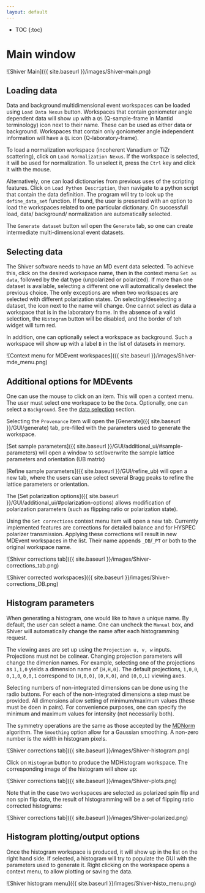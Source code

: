 ```yaml
---
layout: default
---
```

* TOC
{:toc}

# Main window

![Shiver Main]({{ site.baseurl }}/images/Shiver-main.png)

## Loading data

Data and background multidimensional event workspaces can be loaded using `Load Data Nexus` button. Workspaces that contain goniometer angle dependent data will show up with a `QS` (Q-sample-frame in Mantid terminology) icon next to their name. These can be used as either data or background. Workspaces that contain only goniometer angle independent information will have a `QL` icon (Q-laboratory-frame).

To load a normalization workspace (incoherent Vanadium or TiZr scattering), click on `Load Normalization Nexus`. If the workspace is selected, it will be used for normalization. To unselect it, press the `Ctrl` key and click it with the mouse.

Alternatively, one can load dictionaries from previous uses of the scripting features. Click on `Load Python Description`, then navigate to a python script that contain the data definition. The program will try to look up the `define_data_set` function. If found, the user is presented with an option to load the workspaces related to one particular dictionary. On successfull load, data/ background/ normalization are automatically selected.

The `Generate dataset` button wil open the `Generate` tab, so one can create intermediate multi-dimensional
event datasets.


## Selecting data

The Shiver software needs to have an MD event data selected. To achieve this, click
on the desired workspace name, then in the context menu `Set as data`, followed by the 
dat type (unpolarized or polarized). If more than one dataset is available, selecting a
different one will automatically deselect the previous choice. The only exceptions are 
when two workspaces are selected with different polarization states. On selecting/deselecting
a dataset, the icon next to the name will change. One cannot select as data a workspace
that is in the laboratory frame. In the absence of a valid selection, the `Histogram`
button will be disabled, and the border of teh widget will turn red.

In addition, one can optionally select a workspace as background. Such a workspace will show
up with a label `B` in the list of datasets in memory.

![Context menu for MDEvent workspaces]({{ site.baseurl }}/images/Shiver-mde_menu.png)


## Additional options for MDEvents

One can use the mouse to click on an item. This will open a context menu. The user must 
select one workspace to be the `Data`. Optionally, one can select a `Background`. See the 
[data selection](#selecting-data) section.

Selecting the `Provenance` item will open the [Generate]({{ site.baseurl }}/GUI/generate) tab, 
pre-filled with the parameters used to generate the workspace. 

[Set sample parameters]({{ site.baseurl }}/GUI/additional_ui/#sample-parameters) 
will open a window to set/overwrite the sample lattice parameters and orientation (UB matrix)

[Refine sample parameters]({{ site.baseurl }}/GUI/refine_ub) will open a new tab, where the users can
use select several Bragg peaks to refine the lattice parameters or orientation.

The [Set polarization options]({{ site.baseurl }}/GUI/additional_ui/#polarization-options) 
allows modification of polarization parameters (such as flipping ratio or polarization state).

Using the `Set corrections` context menu item will open a new tab. Currently implemented features are corrections for detailed balance and for HYSPEC polarizer transmission. Applying these corrections will result in new MDEvent workspaces in the list. Their name appends `_DB`/`_PT` or both to the original workspace name.

![Shiver corrections tab]({{ site.baseurl }}/images/Shiver-corrections_tab.png)

![Shiver corrected workspaces]({{ site.baseurl }}/images/Shiver-corrections_DB.png)




## Histogram parameters

When generating a histogram, one would like to have a unique name. By default, the user can select a name.
One can uncheck the `Manual` box, and Shiver will automatically change the name after each histogramming
request.

The viewing axes are set up using the `Projection u, v, w` inputs. Projections must not be colinear. 
Changing projection parameters will change the dimenion names.
For example, selecting one of the projections as `1,1,0` yields 
a dimension name of `[H,H,0]`. The default projections, `1,0,0`, `0,1,0`, `0,0,1` correspond to `[H,0,0]`,
`[0,K,0]`, and `[0,0,L]` viewing axes.

Selecting numbers of non-integrated dimensions can be done using the radio buttons.
For each of the non-integrated dimensions a step must be provided. 
All dimensions allow setting of minimum/maximum values (these must be doen in pairs).
For convenience purposes, one can specify the minimum and maximum values for intensity (not necessarily both).

The symmetry operations are the same as those accepted by the 
[MDNorm](https://docs.mantidproject.org/nightly/algorithms/MDNorm-v1.html) algorithm. 
The `Smoothing` option allow for a Gaussian smoothing. A non-zero number is the width in histogram pixels. 

![Shiver corrections tab]({{ site.baseurl }}/images/Shiver-histogram.png)

Click on `Histogram` button to produce the MDHistogram workspace. The corresponding image of the 
histogram will show up:

![Shiver corrections tab]({{ site.baseurl }}/images/Shiver-plots.png)

Note that in the case two workspaces are selected as polarized spin flip and non spin flip data, the
result of histogramming will be a set of flipping ratio corrected histograms:

![Shiver corrections tab]({{ site.baseurl }}/images/Shiver-polarized.png)



Histogram plotting/output options
---------------------------------

Once the histogram workspace is produced, it will show up in the list on the right hand side. If selected, a histogram will try to populate the GUI with the parameters used to generate it. Right clicking on the workspace opens a context menu, to allow plotting or saving the data.

![Shiver histogram menu]({{ site.baseurl }}/images/Shiver-histo_menu.png)


